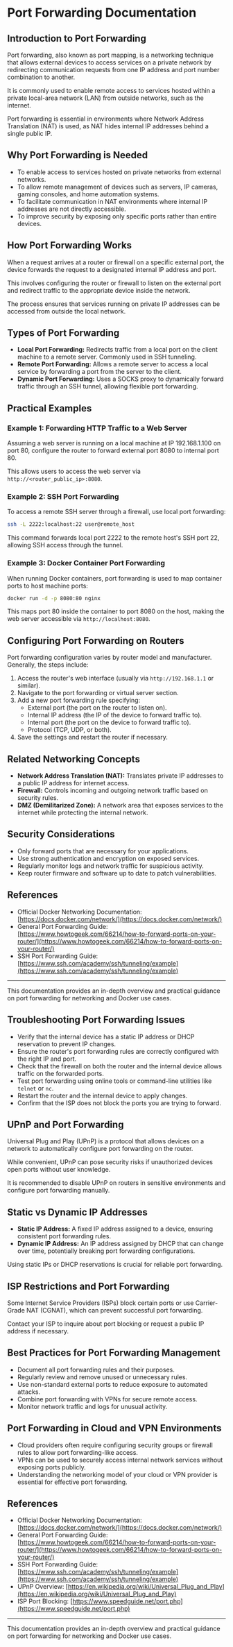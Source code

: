 # Port Forwarding Documentation

## Introduction to Port Forwarding

Port forwarding, also known as port mapping, is a networking technique that allows external devices to access services on a private network by redirecting communication requests from one IP address and port number combination to another.

It is commonly used to enable remote access to services hosted within a private local-area network (LAN) from outside networks, such as the internet.

Port forwarding is essential in environments where Network Address Translation (NAT) is used, as NAT hides internal IP addresses behind a single public IP.

## Why Port Forwarding is Needed

- To enable access to services hosted on private networks from external networks.
- To allow remote management of devices such as servers, IP cameras, gaming consoles, and home automation systems.
- To facilitate communication in NAT environments where internal IP addresses are not directly accessible.
- To improve security by exposing only specific ports rather than entire devices.

## How Port Forwarding Works

When a request arrives at a router or firewall on a specific external port, the device forwards the request to a designated internal IP address and port.

This involves configuring the router or firewall to listen on the external port and redirect traffic to the appropriate device inside the network.

The process ensures that services running on private IP addresses can be accessed from outside the local network.

## Types of Port Forwarding

- **Local Port Forwarding:** Redirects traffic from a local port on the client machine to a remote server. Commonly used in SSH tunneling.
- **Remote Port Forwarding:** Allows a remote server to access a local service by forwarding a port from the server to the client.
- **Dynamic Port Forwarding:** Uses a SOCKS proxy to dynamically forward traffic through an SSH tunnel, allowing flexible port forwarding.

## Practical Examples

### Example 1: Forwarding HTTP Traffic to a Web Server

Assuming a web server is running on a local machine at IP 192.168.1.100 on port 80, configure the router to forward external port 8080 to internal port 80.

This allows users to access the web server via `http://<router_public_ip>:8080`.

### Example 2: SSH Port Forwarding

To access a remote SSH server through a firewall, use local port forwarding:

```bash
ssh -L 2222:localhost:22 user@remote_host
```

This command forwards local port 2222 to the remote host's SSH port 22, allowing SSH access through the tunnel.

### Example 3: Docker Container Port Forwarding

When running Docker containers, port forwarding is used to map container ports to host machine ports:

```bash
docker run -d -p 8080:80 nginx
```

This maps port 80 inside the container to port 8080 on the host, making the web server accessible via `http://localhost:8080`.

## Configuring Port Forwarding on Routers

Port forwarding configuration varies by router model and manufacturer. Generally, the steps include:

1. Access the router's web interface (usually via `http://192.168.1.1` or similar).
2. Navigate to the port forwarding or virtual server section.
3. Add a new port forwarding rule specifying:
   - External port (the port on the router to listen on).
   - Internal IP address (the IP of the device to forward traffic to).
   - Internal port (the port on the device to forward traffic to).
   - Protocol (TCP, UDP, or both).
4. Save the settings and restart the router if necessary.

## Related Networking Concepts

- **Network Address Translation (NAT):** Translates private IP addresses to a public IP address for internet access.
- **Firewall:** Controls incoming and outgoing network traffic based on security rules.
- **DMZ (Demilitarized Zone):** A network area that exposes services to the internet while protecting the internal network.

## Security Considerations

- Only forward ports that are necessary for your applications.
- Use strong authentication and encryption on exposed services.
- Regularly monitor logs and network traffic for suspicious activity.
- Keep router firmware and software up to date to patch vulnerabilities.

## References

- Official Docker Networking Documentation: [https://docs.docker.com/network/](https://docs.docker.com/network/)
- General Port Forwarding Guide: [https://www.howtogeek.com/66214/how-to-forward-ports-on-your-router/](https://www.howtogeek.com/66214/how-to-forward-ports-on-your-router/)
- SSH Port Forwarding Guide: [https://www.ssh.com/academy/ssh/tunneling/example](https://www.ssh.com/academy/ssh/tunneling/example)

---

This documentation provides an in-depth overview and practical guidance on port forwarding for networking and Docker use cases.

## Troubleshooting Port Forwarding Issues

- Verify that the internal device has a static IP address or DHCP reservation to prevent IP changes.
- Ensure the router's port forwarding rules are correctly configured with the right IP and port.
- Check that the firewall on both the router and the internal device allows traffic on the forwarded ports.
- Test port forwarding using online tools or command-line utilities like `telnet` or `nc`.
- Restart the router and the internal device to apply changes.
- Confirm that the ISP does not block the ports you are trying to forward.

## UPnP and Port Forwarding

Universal Plug and Play (UPnP) is a protocol that allows devices on a network to automatically configure port forwarding on the router.

While convenient, UPnP can pose security risks if unauthorized devices open ports without user knowledge.

It is recommended to disable UPnP on routers in sensitive environments and configure port forwarding manually.

## Static vs Dynamic IP Addresses

- **Static IP Address:** A fixed IP address assigned to a device, ensuring consistent port forwarding rules.
- **Dynamic IP Address:** An IP address assigned by DHCP that can change over time, potentially breaking port forwarding configurations.

Using static IPs or DHCP reservations is crucial for reliable port forwarding.

## ISP Restrictions and Port Forwarding

Some Internet Service Providers (ISPs) block certain ports or use Carrier-Grade NAT (CGNAT), which can prevent successful port forwarding.

Contact your ISP to inquire about port blocking or request a public IP address if necessary.

## Best Practices for Port Forwarding Management

- Document all port forwarding rules and their purposes.
- Regularly review and remove unused or unnecessary rules.
- Use non-standard external ports to reduce exposure to automated attacks.
- Combine port forwarding with VPNs for secure remote access.
- Monitor network traffic and logs for unusual activity.

## Port Forwarding in Cloud and VPN Environments

- Cloud providers often require configuring security groups or firewall rules to allow port forwarding-like access.
- VPNs can be used to securely access internal network services without exposing ports publicly.
- Understanding the networking model of your cloud or VPN provider is essential for effective port forwarding.

## References

- Official Docker Networking Documentation: [https://docs.docker.com/network/](https://docs.docker.com/network/)
- General Port Forwarding Guide: [https://www.howtogeek.com/66214/how-to-forward-ports-on-your-router/](https://www.howtogeek.com/66214/how-to-forward-ports-on-your-router/)
- SSH Port Forwarding Guide: [https://www.ssh.com/academy/ssh/tunneling/example](https://www.ssh.com/academy/ssh/tunneling/example)
- UPnP Overview: [https://en.wikipedia.org/wiki/Universal_Plug_and_Play](https://en.wikipedia.org/wiki/Universal_Plug_and_Play)
- ISP Port Blocking: [https://www.speedguide.net/port.php](https://www.speedguide.net/port.php)

---

This documentation provides an in-depth overview and practical guidance on port forwarding for networking and Docker use cases.
